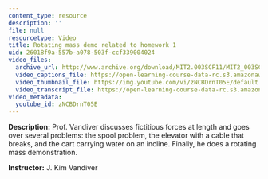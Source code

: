 ```yaml
---
content_type: resource
description: ''
file: null
resourcetype: Video
title: Rotating mass demo related to homework 1
uid: 26018f9a-557b-a078-503f-ccf339004024
video_files:
  archive_url: http://www.archive.org/download/MIT2.003SCF11/MIT2_003SCF11_lec08_300k.mp4
  video_captions_file: https://open-learning-course-data-rc.s3.amazonaws.com/2-003sc-engineering-dynamics-fall-2011/9fbb4df42df558bcb0768222c971ad3a_zNCBDrnT05E.vtt
  video_thumbnail_file: https://img.youtube.com/vi/zNCBDrnT05E/default.jpg
  video_transcript_file: https://open-learning-course-data-rc.s3.amazonaws.com/2-003sc-engineering-dynamics-fall-2011/3a1cb384d36e4ddb0ca2b1c283fd0765_zNCBDrnT05E.pdf
video_metadata:
  youtube_id: zNCBDrnT05E
---
```


**Description:** Prof. Vandiver discusses fictitious forces at length and goes over several problems: the spool problem, the elevator with a cable that breaks, and the cart carrying water on an incline. Finally, he does a rotating mass demonstration.

**Instructor:** J. Kim Vandiver